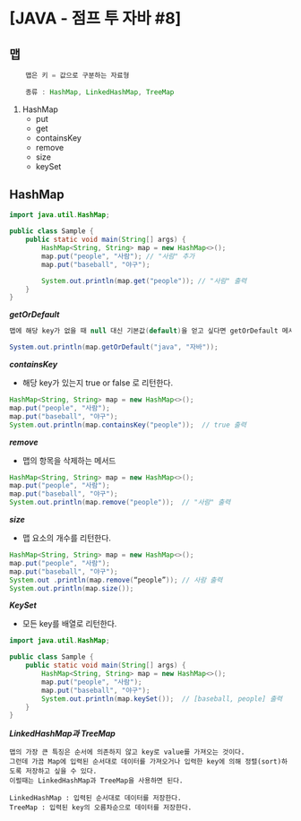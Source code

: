 # [JAVA - 점프 투 자바 #8] 

## 맵

```java
    맵은 키 = 값으로 구분하는 자료형
    
    종류 : HashMap, LinkedHashMap, TreeMap
```
1. HashMap
    - put
    - get
    - containsKey
    - remove
    - size
    - keySet

## HashMap

```java
import java.util.HashMap;

public class Sample {
    public static void main(String[] args) {
        HashMap<String, String> map = new HashMap<>();
        map.put("people", "사람"); // "사람" 추가
        map.put("baseball", "야구");

        System.out.println(map.get("people")); // "사람" 출력
    }
}
```
***getOrDefault***
```java
맵에 해당 key가 없을 때 null 대신 기본값(default)을 얻고 싶다면 getOrDefault 메서드를 사용하면 된다.

System.out.println(map.getOrDefault("java", "자바"));
```
***containsKey***
- 해당 key가 있는지 true or false 로 리턴한다.
```java
HashMap<String, String> map = new HashMap<>();
map.put("people", "사람");
map.put("baseball", "야구");
System.out.println(map.containsKey("people"));  // true 출력
```
***remove***
- 맵의 항목을 삭제하는 메서드
```java
HashMap<String, String> map = new HashMap<>();
map.put("people", "사람");
map.put("baseball", "야구");
System.out.println(map.remove("people"));  // "사람" 출력
```
***size***
- 맵 요소의 개수를 리턴한다.
```java
HashMap<String, String> map = new HashMap<>();
map.put("people", "사람");
map.put("baseball", "야구");
System.out .println(map.remove(“people”)); // 사람 출력
System.out.println(map.size());
```
***KeySet***
- 모든 key를 배열로 리턴한다.
```java
import java.util.HashMap;

public class Sample {
    public static void main(String[] args) {
        HashMap<String, String> map = new HashMap<>();
        map.put("people", "사람");
        map.put("baseball", "야구");
        System.out.println(map.keySet());  // [baseball, people] 출력
    }
}
```
***LinkedHashMap과 TreeMap***
```
맵의 가장 큰 특징은 순서에 의존하지 않고 key로 value를 가져오는 것이다.
그런데 가끔 Map에 입력된 순서대로 데이터를 가져오거나 입력한 key에 의해 정렬(sort)하도록 저장하고 싶을 수 있다. 
이럴때는 LinkedHashMap과 TreeMap을 사용하면 된다.

LinkedHashMap : 입력된 순서대로 데이터를 저장한다.
TreeMap : 입력된 key의 오름차순으로 데이터를 저장한다.
```